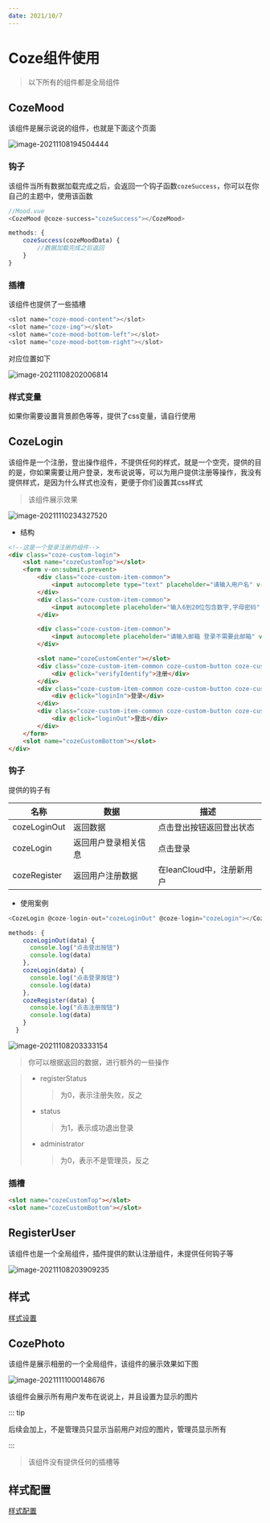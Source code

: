 ```yaml
---
date: 2021/10/7
---
```


# Coze组件使用

> 以下所有的组件都是全局组件

## CozeMood

该组件是展示说说的组件，也就是下面这个页面

![image-20211108194504444](https://ooszy.cco.vin/img/blog-note/image-20211108194504444.png?x-oss-process=style/pictureProcess1)



### 钩子

该组件当所有数据加载完成之后，会返回一个钩子函数`cozeSuccess`，你可以在你自己的主题中，使用该函数

```js
//Mood.vue
<CozeMood @coze-success="cozeSuccess"></CozeMood>

methods: {
    cozeSuccess(cozeMoodData) {
        //数据加载完成之后返回
    }
}
```





### 插槽

该组件也提供了一些插槽

```js
<slot name="coze-mood-content"></slot>
<slot name="coze-img"></slot>
<slot name="coze-mood-bottom-left"></slot>
<slot name="coze-mood-bottom-right"></slot>
```

对应位置如下

![image-20211108202006814](https://ooszy.cco.vin/img/blog-note/image-20211108202006814.png?x-oss-process=style/pictureProcess1)





### 样式变量

如果你需要设置背景颜色等等，提供了css变量，请自行使用



## CozeLogin

该组件是一个注册，登出操作组件，不提供任何的样式，就是一个空壳，提供的目的是，你如果需要让用户登录，发布说说等，可以为用户提供注册等操作，我没有提供样式，是因为什么样式也没有，更便于你们设置其css样式



> 该组件展示效果

![image-20211110234327520](https://ooszy.cco.vin/img/blog-note/image-20211110234327520.png?x-oss-process=style/pictureProcess1)



- 结构

```html
<!--这是一个登录注册的组件-->
<div class="coze-custom-login">
    <slot name="cozeCustomTop"></slot>
    <form v-on:submit.prevent>
        <div class="coze-custom-item-common">
            <input autocomplete type="text" placeholder="请输入用户名" v-model="username" name="username">
        </div>
        <div class="coze-custom-item-common">
            <input autocomplete placeholder="输入6到20位包含数字,字母密码" v-model="password" name="password" type="password">
        </div>

        <div class="coze-custom-item-common">
            <input autocomplete placeholder="请输入邮箱 登录不需要此邮箱" v-model="email" name="email" type="text">
        </div>

        <slot name="cozeCustomCenter"></slot>
        <div class="coze-custom-item-common coze-custom-button coze-custom-register">
            <div @click="verifyIdentify">注册</div>
        </div>
        <div class="coze-custom-item-common coze-custom-button coze-custom-login">
            <div @click="loginIn">登录</div>
        </div>
        <div class="coze-custom-item-common coze-custom-button coze-custom-out">
            <div @click="loginOut">登出</div>
        </div>
    </form>
    <slot name="cozeCustomBottom"></slot>
</div>
```



### 钩子

提供的钩子有



| 名称         | 数据                 | 描述                      |
| ------------ | -------------------- | ------------------------- |
| cozeLoginOut | 返回数据             | 点击登出按钮返回登出状态  |
| cozeLogin    | 返回用户登录相关信息 | 点击登录                  |
| cozeRegister | 返回用户注册数据     | 在leanCloud中，注册新用户 |



- 使用案例

```js
<CozeLogin @coze-login-out="cozeLoginOut" @coze-login="cozeLogin"></CozeLogin>

methods: {
    cozeLoginOut(data) {
      console.log("点击登出按钮")
      console.log(data)
    },
    cozeLogin(data) {
      console.log("点击登录按钮")
      console.log(data)
    },
    cozeRegister(data) {
      console.log("点击注册按钮")
      console.log(data)
    }
  }
```



![image-20211108203333154](https://ooszy.cco.vin/img/blog-note/image-20211108203333154.png?x-oss-process=style/pictureProcess1)



> 你可以根据返回的数据，进行额外的一些操作



> - registerStatus
>
>   > 为0，表示注册失败，反之
>
> - status
>
>   > 为1，表示成功退出登录
>
> - administrator
>
>   > 为0，表示不是管理员，反之





### 插槽

```html
<slot name="cozeCustomTop"></slot>
<slot name="cozeCustomBottom"></slot>
```





## RegisterUser

该组件也是一个全局组件，插件提供的默认注册组件，未提供任何钩子等



![image-20211108203909235](https://ooszy.cco.vin/img/blog-note/image-20211108203909235.png?x-oss-process=style/pictureProcess1)



## 样式

[样式设置](./style.md)





## CozePhoto

该组件是展示相册的一个全局组件，该组件的展示效果如下图

![image-20211111000148676](https://ooszy.cco.vin/img/blog-note/image-20211111000148676.png?x-oss-process=style/pictureProcess1)

该组件会展示所有用户发布在说说上，并且设置为显示的图片

::: tip

后续会加上，不是管理员只显示当前用户对应的图片，管理员显示所有

:::

> 该组件没有提供任何的插槽等



## 样式配置

[样式配置](./style.md)